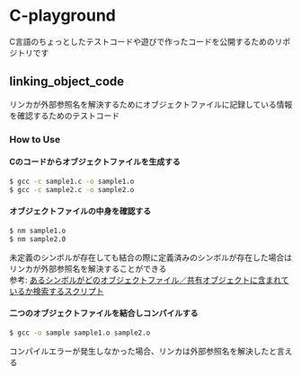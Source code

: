 # C-playground
C言語のちょっとしたテストコードや遊びで作ったコードを公開するためのリポジトリです

## linking_object_code
リンカが外部参照名を解決するためにオブジェクトファイルに記録している情報を確認するためのテストコード

### How to Use
#### Cのコードからオブジェクトファイルを生成する
```bash
$ gcc -c sample1.c -o sample1.o
$ gcc -c sample2.c -o sample2.o
```

#### オブジェクトファイルの中身を確認する
```bash
$ nm sample1.o
$ nm sample2.0
```
未定義のシンボルが存在しても結合の際に定義済みのシンボルが存在した場合はリンカが外部参照名を解決することができる  
参考: [あるシンボルがどのオブジェクトファイル／共有オブジェクトに含まれているか検索するスクリプト](http://d.hatena.ne.jp/aki-yam/20091122/1258905636)

#### 二つのオブジェクトファイルを結合しコンパイルする
```bash
$ gcc -o sample sample1.o sample2.o
```
コンパイルエラーが発生しなかった場合、リンカは外部参照名を解決したと言える
